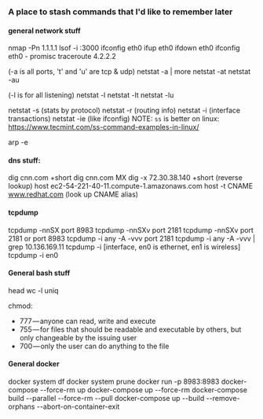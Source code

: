 ### A place to stash commands that I'd like to remember later

#### general network stuff

nmap -Pn 1.1.1.1
lsof -i :3000
ifconfig eth0
ifup eth0
ifdown eth0
ifconfig eth0 - promisc
traceroute 4.2.2.2

(-a is all ports, 't' and 'u' are tcp & udp)
netstat -a | more
netstat -at 
netstat -au

(-l is for all listening)
netstat -l
netstat -lt
netstat -lu

netstat -s (stats by protocol)
netstat -r (routing info)
netstat -i (interface transactions)
netstat -ie (like ifconfig)
NOTE: `ss` is better on linux: https://www.tecmint.com/ss-command-examples-in-linux/

arp -e

#### dns stuff:

dig cnn.com +short
dig cnn.com MX
dig -x 72.30.38.140 +short (reverse lookup)
host ec2-54-221-40-11.compute-1.amazonaws.com
host -t CNAME www.redhat.com (look up CNAME alias)

#### tcpdump

tcpdump -nnSX port 8983
tcpdump -nnSXv port 2181
tcpdump -nnSXv port 2181 or port 8983
tcpdump -i any -A -vvv port 2181
tcpdump -i any -A -vvv | grep 10.136.169.11
tcpdump -i [interface, en0 is ethernet, en1 is wireless]
tcpdump -i en0

#### General bash stuff
head 
wc -l
uniq

chmod: 
 - 777 — anyone can read, write and execute 
 - 755 — for files that should be readable and executable by others, but only changeable by the issuing user
 - 700 — only the user can do anything to the file

#### General docker

docker system df
docker system prune
docker run -p 8983:8983
docker-compose --force-rm   up
docker-compose up --force-rm
docker-compose build --parallel --force-rm --pull
docker-compose up --build --remove-orphans --abort-on-container-exit


